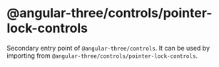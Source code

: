 # @angular-three/controls/pointer-lock-controls

Secondary entry point of `@angular-three/controls`. It can be used by importing from `@angular-three/controls/pointer-lock-controls`.

